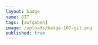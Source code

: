 ```yaml
---
layout: badge
name: GIT
tags: [aufgaben]
image: /uploads/badge-107-git.png
published: true
---
```


